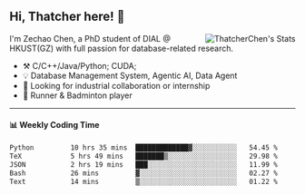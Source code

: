 ## Hi, Thatcher here! :wave:

<img align="right" src="https://github-readme-stats.vercel.app/api?username=thatcherchen&title_color=333&text_color=777" alt="ThatcherChen's Stats" >

I'm Zechao Chen, a PhD student of DIAL @ HKUST(GZ) with full passion for database-related research.

- :hammer_and_pick:  C/C++/Java/Python; CUDA;
- :bulb:  Database Management System, Agentic AI, Data Agent
- :telescope:  Looking for industrial collaboration or internship
- :seedling:  Runner & Badminton player

---

#### :bar_chart: Weekly Coding Time

<!--START_SECTION:waka-->

```txt
Python         10 hrs 35 mins  █████████████▓░░░░░░░░░░░   54.45 %
TeX            5 hrs 49 mins   ███████▒░░░░░░░░░░░░░░░░░   29.98 %
JSON           2 hrs 19 mins   ███░░░░░░░░░░░░░░░░░░░░░░   11.99 %
Bash           26 mins         ▓░░░░░░░░░░░░░░░░░░░░░░░░   02.27 %
Text           14 mins         ▒░░░░░░░░░░░░░░░░░░░░░░░░   01.22 %
```

<!--END_SECTION:waka-->
